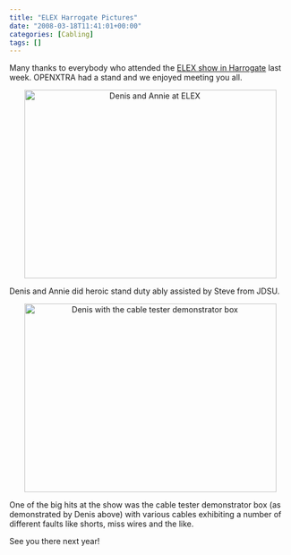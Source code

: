 ```yaml
---
title: "ELEX Harrogate Pictures"
date: "2008-03-18T11:41:01+00:00"
categories: [Cabling]
tags: []
---
```


Many thanks to everybody who attended the <a href="http://www.elexshow.info/">ELEX show in Harrogate</a> last week. OPENXTRA had a stand and we enjoyed meeting you all.
<p align="center"><img src="http://techteapot.com/wp-content/uploads/2008/03/p2190204-small.jpg" alt="Denis and Annie at ELEX" height="337" width="450" /></p>
Denis and Annie did heroic stand duty ably assisted by Steve from JDSU.
<p align="center"><img src="http://techteapot.com/wp-content/uploads/2008/03/p2190203-small1.jpg" alt="Denis with the cable tester demonstrator box" height="337" width="450" /></p>
One of the big hits at the show was the cable tester demonstrator box (as demonstrated by Denis above) with various cables exhibiting a number of different faults like shorts, miss wires and the like.

See you there next year!
